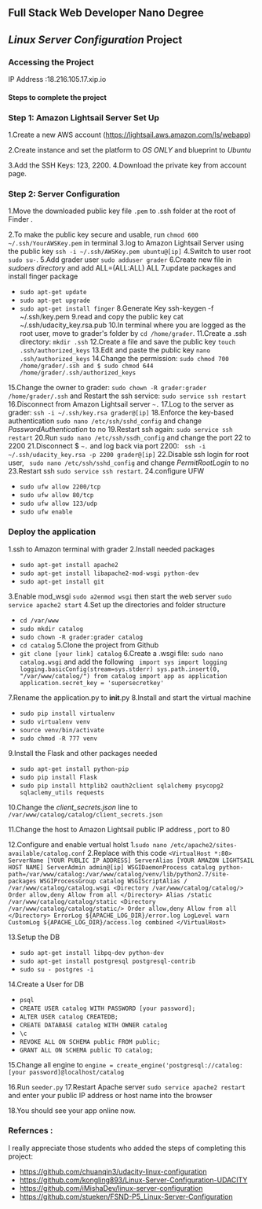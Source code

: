 ## Full Stack Web Developer Nano Degree ##
## _Linux Server Configuration_ Project  ##

### Accessing the Project ####
IP Address :18.216.105.17.xip.io

#### Steps to complete the project ####

### Step 1: Amazon Lightsail Server Set Up ###
1.Create a new AWS account (https://lightsail.aws.amazon.com/ls/webapp)

2.Create instance and set the platform to _OS ONLY_ and blueprint to _Ubuntu_

3.Add the SSH Keys: 123, 2200.
4.Download the private key from account page.

### Step 2: Server Configuration ###
1.Move the downloaded public key file `.pem` to .ssh folder at the root of Finder .

2.To make the public key secure and usable, run ` chmod 600 ~/.ssh/YourAWSKey.pem ` in terminal
3.log to Amazon Lightsail Server using the public key ` ssh -i ~/.ssh/AWSKey.pem ubuntu@[ip] `
4.Switch to user root `sudo su-`.
5.Add grader user `sudo adduser grader`
6.Create new file in _sudoers directory_ and add ALL=(ALL:ALL) ALL
7.update packages and install finger package
- `sudo apt-get update`
- `sudo apt-get upgrade`
- `sudo apt-get install finger`
8.Generate Key ssh-keygen -f ~/.ssh/key.pem
9.read and copy the public key cat ~/.ssh/udacity_key.rsa.pub
10.In terminal where you are logged as the root user, move to grader's folder by `cd /home/grader`.
11.Create a .ssh directory: `mkdir .ssh`
12.Create a file and save the public key `touch .ssh/authorized_keys`
13.Edit and paste the public key `nano .ssh/authorized_keys`
14.Change the permission: `sudo chmod 700 /home/grader/.ssh and $ sudo chmod 644 /home/grader/.ssh/authorized_keys`

15.Change the owner to grader: `sudo chown -R grader:grader /home/grader/.ssh` and Restart the ssh service: `sudo service ssh restart`
16.Disconnect from Amazon Lightsail server `~.`
17.Log to the server as grader: `ssh -i ~/.ssh/key.rsa grader@[ip]`
18.Enforce the key-based authentication `sudo nano /etc/ssh/sshd_config` and change _PasswordAuthentication_ to no
19.Restart ssh again:  `sudo service ssh restart`
20.Run `sudo nano /etc/ssh/ssdh_config` and change the port 22 to 2200
21.Disconnect $ `~.` and log back via port 2200: ` ssh -i ~/.ssh/udacity_key.rsa -p 2200 grader@[ip]`
22.Disable ssh login for root user, ` sudo nano /etc/ssh/sshd_config` and change _PermitRootLogin_ to no
23.Restart ssh `sudo service ssh restart`.
24.configure UFW 
- `sudo ufw allow 2200/tcp`
- `sudo ufw allow 80/tcp`
- `sudo ufw allow 123/udp`
- `sudo ufw enable`


### Deploy the application ###
1.ssh to Amazon terminal with grader
2.Install needed packages
- `sudo apt-get install apache2`
- `sudo apt-get install libapache2-mod-wsgi python-dev`
- `sudo apt-get install git`

3.Enable mod_wsgi `sudo a2enmod wsgi` then start the web server `sudo service apache2 start` 
4.Set up the directories and folder structure
- `cd /var/www`
- `sudo mkdir catalog`
- `sudo chown -R grader:grader catalog`
- `cd catalog`
5.Clone the project from Github
- ` git clone [your link] catalog `
6.Create a .wsgi file: `sudo nano catalog.wsgi` and add the following 
`
import sys
import logging
logging.basicConfig(stream=sys.stderr)
sys.path.insert(0, "/var/www/catalog/")
from catalog import app as application
application.secret_key = 'supersecretkey'`

7.Rename the application.py to __init__.py
8.Install and start the virtual machine
- `sudo pip install virtualenv`
- `sudo virtualenv venv`
- `source venv/bin/activate`
- `sudo chmod -R 777 venv`

9.Install the Flask and other packages needed
- `sudo apt-get install python-pip`
- `sudo pip install Flask`
- `sudo pip install httplib2 oauth2client sqlalchemy psycopg2 sqlaclemy_utils requests`

10.Change the _client_secrets.json_ line to `/var/www/catalog/catalog/client_secrets.json`

11.Change the host to Amazon Lightsail public IP address , port to 80 

12.Configure and enable vertual holst
	1.`sudo nano /etc/apache2/sites-available/catalog.conf`
	2.Replace with this code
    	`<VirtualHost *:80>
        ServerName [YOUR PUBLIC IP ADDRESS]
        ServerAlias [YOUR AMAZON LIGHTSAIL HOST NAME]
        ServerAdmin admin@[ip]
        WSGIDaemonProcess catalog python-path=/var/www/catalog:/var/www/catalog/venv/lib/python2.7/site-packages
        WSGIProcessGroup catalog
        WSGIScriptAlias / /var/www/catalog/catalog.wsgi
        <Directory /var/www/catalog/catalog/>
            Order allow,deny
            Allow from all
        </Directory>
        Alias /static /var/www/catalog/catalog/static
        <Directory /var/www/catalog/catalog/static/>
            Order allow,deny
            Allow from all
        </Directory>
        ErrorLog ${APACHE_LOG_DIR}/error.log
        LogLevel warn
        CustomLog ${APACHE_LOG_DIR}/access.log combined
    </VirtualHost>`

13.Setup the DB
- `sudo apt-get install libpq-dev python-dev`
- `sudo apt-get install postgresql postgresql-contrib`
- `sudo su - postgres -i`

14.Create a User for DB
- `psql`
- `CREATE USER catalog WITH PASSWORD [your password];`
- `ALTER USER catalog CREATEDB;`
- `CREATE DATABASE catalog WITH OWNER catalog`
- `\c`
- `REVOKE ALL ON SCHEMA public FROM public;`
- `GRANT ALL ON SCHEMA public TO catalog;`

15.Change all engine to `engine = create_engine('postgresql://catalog:[your password]@localhost/catalog`

16.Run `seeder.py`
17.Restart Apache server `sudo service apache2 restart` and enter your public IP address or host name into the browser

18.You should see your app online now.

### Refernces : ###
I really appreciate those students who added the steps of completing this project:

- https://github.com/chuanqin3/udacity-linux-configuration
- https://github.com/kongling893/Linux-Server-Configuration-UDACITY
- https://github.com/iMishaDev/linux-server-configuration
- https://github.com/stueken/FSND-P5_Linux-Server-Configuration
